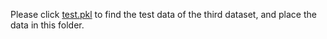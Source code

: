 Please click [test.pkl](https://drive.google.com/file/d/1TdVKcH3ntJ7oq0zkYqAPAiV5VNvhhtTs/view?usp=sharing) to find the test data of the third dataset, and place the data in this folder.
